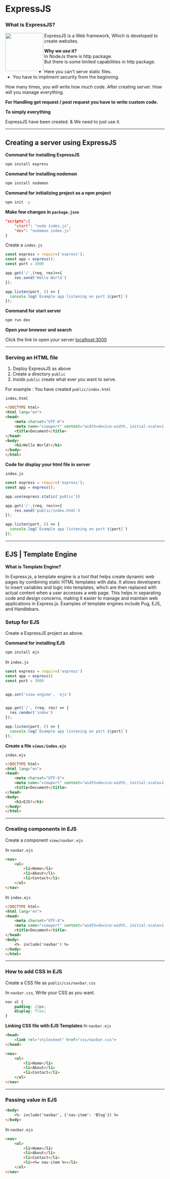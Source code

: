 # ExpressJS
### What is ExpressJS?

<img src="https://github.com/Ninja-Vikash/asset-cloud/blob/main/icon%20%26%20png/expressjs.png" height="120px" align="left">

ExpressJS is a Web framework, Which is developed to create websites.

**Why we use it?** <br>
In NodeJs there is http package. <br>
But there is some limited capabilities in http package.
- Here you can't serve static files.
- You have to impliment security from the beginning.

How many times, you will write how much code. After creating server. How will you manage everything.

**For Handling get request / post request you have to write custom code.**

**To simply everything**

ExpressJS have been created. & We need to just use it.

---

## Creating a server using ExpressJS
**Command for installing ExpressJS**
```bash
npm install express
```

**Command for installing nodemon**
```bash
npm install nodemon
```
**Command for initializing project as a npm project**
```bash
npm init -y
```
**Make few changes in  `package.json`**
```json
"scripts":{
    "start": "node index.js",
    "dev": "nodemon index.js"
}
```
Create a `index.js`
```js
const express = require('express');
const app = express();
const port = 3000

app.get('/',(req, res)=>{
    res.send('Hello World')
});

app.listen(port, () => {
  console.log(`Example app listening on port ${port}`)
});
```
**Command for start server**
```bash
npm run dev
```
**Open your browser and search**

Click the link to open your server [localhost:3000](http://localhost:3000)

---
### Serving an HTML file
1. Deploy ExpressJS as above
2. Create a directory `public`
3. Inside `public` create what ever you want to serve.

For example : You have created `public/index.html`

`index.html`
```html
<!DOCTYPE html>
<html lang="en">
<head>
    <meta charset="UTF-8">
    <meta name="viewport" content="width=device-width, initial-scale=1.0">
    <title>Document</title>
</head>
<body>
    <h1>Hello World!</h1>
</body>
</html>
```

**Code for display your html file in server**

`index.js`
```js
const express = require('express');
const app = express();

app.use(express.static('public'))

app.get('/',(req, res)=>{
    res.send('public/index.html')
});

app.listen(port, () => {
  console.log(`Example app listening on port ${port}`)
});
```
---
## EJS | Template Engine 
**What is Template Engine?**

In Express.js, a template engine is a tool that helps create dynamic web pages by combining static HTML templates with data. It allows developers to insert variables and logic into templates, which are then replaced with actual content when a user accesses a web page. This helps in separating code and design concerns, making it easier to manage and maintain web applications in Express.js. Examples of template engines include Pug, EJS, and Handlebars.

### Setup for EJS

Create a ExpressJS project as above.

**Command for installing EJS**
```bash
npm install ejs
```

In `index.js`
```js
const express = require('express')
const app = express()
const port = 3000


app.set('view engine', 'ejs')


app.get('/', (req, res) => {
  res.render('index')
});

app.listen(port, () => {
  console.log(`Example app listening on port ${port}`)
});
```
**Create a file `views/index.ejs`**

`index.ejs`
```html
<!DOCTYPE html>
<html lang="en">
<head>
    <meta charset="UTF-8">
    <meta name="viewport" content="width=device-width, initial-scale=1.0">
    <title>Document</title>
</head>
<body>
    <h1>EJS!</h1>
</body>
</html>
```
---
### Creating components in EJS
Create a component `view/navbar.ejs`

In `navbar.ejs`
```html
<nav>
    <ul>
        <li>Home</li>
        <li>About</li>
        <li>Contact</li>
    </ul>
</nav>
```
In `index.ejs`
```html
<!DOCTYPE html>
<html lang="en">
<head>
    <meta charset="UTF-8">
    <meta name="viewport" content="width=device-width, initial-scale=1.0">
    <title>Document</title>
</head>
<body>
    <%- include('navbar') %>
</body>
</html>
```
---
### How to add CSS in EJS

Create a CSS file as `public/css/navbar.css`

In `navbar.css`, Write your CSS as you want.
```css
nav ul {
    padding: 23px;
    display: flex;
}
```

**Linking CSS file with EJS Templates**
In `navbar.ejs`
```html
<head>
    <link rel="stylesheet" href="css/navbar.css">
</head>

<nav>
    <ul>
        <li>Home</li>
        <li>About</li>
        <li>Contact</li>
    </ul>
</nav>
```
---
### Passing value in EJS
```html
<body>
    <%- include('navbar', {'nav-item': 'Blog'}) %>
</body>
```
In `navbar.ejs`
```html
<nav>
    <ul>
        <li>Home</li>
        <li>About</li>
        <li>Contact</li>
        <li><%= nav-item %></li>
    </ul>
</nav>
```

